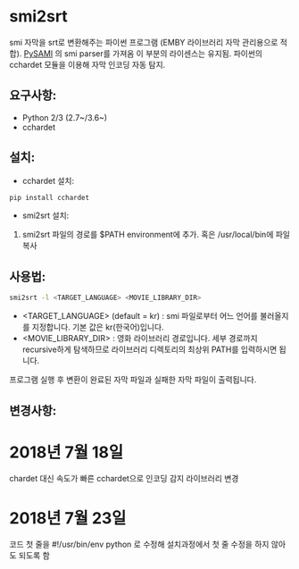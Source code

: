 # smi2srt
smi 자막을 srt로 변환해주는 파이썬 프로그램 (EMBY 라이브러리 자막 관리용으로 적합).
[PySAMI](https://github.com/g6123/PySAMI)
의 smi parser를 가져옴 이 부분의 라이센스는 유지됨.
파이썬의 cchardet 모듈을 이용해 자막 인코딩 자동 탐지.

## 요구사항:
- Python 2/3 (2.7~/3.6~)
- cchardet

## 설치:
- cchardet 설치:
~~~bash
pip install cchardet
~~~
- smi2srt 설치:
1. smi2srt 파일의 경로를 $PATH environment에 추가. 혹은 /usr/local/bin에 파일 복사

## 사용법:
~~~bash
smi2srt -l <TARGET_LANGUAGE> <MOVIE_LIBRARY_DIR>
~~~

- <TARGET_LANGUAGE> (default = kr) : smi 파일로부터 어느 언어를 불러올지를 지정합니다. 기본 값은 kr(한국어)입니다.
- <MOVIE_LIBRARY_DIR> : 영화 라이브러리 경로입니다. 세부 경로까지 recursive하게 탐색하므로 라이브러리 디렉토리의 최상위 PATH를 입력하시면 됩니다.

프로그램 실행 후 변환이 완료된 자막 파일과 실패한 자막 파일이 출력됩니다.

## 변경사항:

# 2018년 7월 18일
chardet 대신 속도가 빠른 cchardet으로 인코딩 감지 라이브러리 변경

# 2018년 7월 23일
코드 첫 줄을 #!/usr/bin/env python 로 수정해 설치과정에서 첫 줄 수정을 하지 않아도 되도록 함

